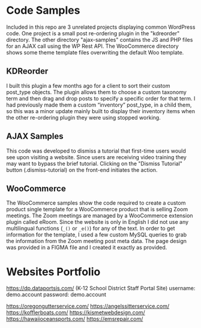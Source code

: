 # Code Samples

Included in this repo are 3 unrelated projects displaying common WordPress code. One project is a small post re-ordering plugin in the "kdreorder" directory. The other directory "ajax-samples" contains the JS and PHP files for an AJAX call using the WP Rest API. The WooCommerce directory shows some theme template files overwriting the default Woo template.

## KDReorder

I built this plugin a few months ago for a client to sort their custom post_type objects. The plugin allows them to choose a custom taxonomy term and then drag and drop posts to specify a specific order for that term. I had previously made them a custom “inventory” post_type, in a child them, so this was a minor update mainly built to display their inventory items when the other re-ordering plugin they were using stopped working.

## AJAX Samples

This code was developed to dismiss a tutorial that first-time users would see upon visiting a website. Since users are receiving video training they may want to bypass the brief tutorial. Clicking on the "Dismiss Tutorial" button (.dismiss-tutorial) on the front-end initiates the action.

## WooCommerce

The WooCommerce samples show the code required to create a custom product single template for a WooCommerce product that is selling Zoom meetings. The Zoom meetings are managed by a WooCommerce extension plugin called eRoom. Since the website is only in English I did not use any multilingual functions (`_()` or `_e()`) for any of the text. In order to get information for the template, I used a few custom MySQL queries to grab the information from the Zoom meeting post meta data. The page design was provided in a FIGMA file and I created it exactly as provided. 

# Websites Portfolio

https://dp.dataportsis.com/  (K-12 School District Staff Portal Site)
username: demo.account
password: demo.account

https://oregongutterservice.com/
https://angelssitterservice.com/
https://kofflerboats.com/
https://kismetwebdesign.com/
https://hawaiioceansports.com/
https://emsrepair.com/

